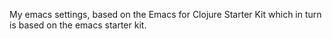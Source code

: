 My emacs settings, based on the Emacs for Clojure Starter Kit which in turn is
based on the emacs starter kit.
